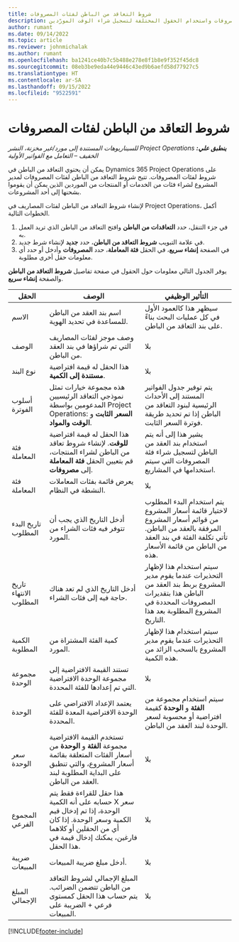 ```yaml
---
title: شروط التعاقد من الباطن لفئات المصروفات
description: يشرح هذا المقال كيفية تسجيل بنود العقد من الباطن للمصروفات واستخدام الحقول المختلفة لتسجيل شراء الوقت المورّدين.
author: rumant
ms.date: 09/14/2022
ms.topic: article
ms.reviewer: johnmichalak
ms.author: rumant
ms.openlocfilehash: ba1241ce40b7c5b488e278e8f1b8e9f352f45dc8
ms.sourcegitcommit: 08eb3be9eda44e9446c43ed9b6aefd58d77927c5
ms.translationtype: HT
ms.contentlocale: ar-SA
ms.lasthandoff: 09/15/2022
ms.locfileid: "9522591"
---
```

#  <a name="subcontract-lines-for-expense-categories"></a>شروط التعاقد من الباطن لفئات المصروفات

_**ينطبق علي:** ‏‫Project Operations للسيناريوهات المستندة إلى مورد/غير مخزنة‬، ‏‫النشر الخفيف – التعامل مع الفواتير الأولية‬_

يمكن أن يحتوي التعاقد من الباطن في Dynamics 365 Project Operations على شروط لفئات المصروفات. تتيح شروط التعاقد من الباطن لفئات المصروفات لمدير المشروع لشراء فئات من الخدمات أو المنتجات من الموردين الذين يمكن أن يقوموا بشحنها إلى أحد المشروعات.

لإنشاء شروط التعاقد من الباطن لفئات المصاريف في Project Operations، أكمل الخطوات التالية.

1. في جزء التنقل، حدد **التعاقدات من الباطن** وافتح التعاقد من الباطن الذي تريد العمل به.
2. في علامة التبويب **شروط التعاقد من الباطن**، حدد **جديد** لإنشاء شرط جديد.
3. في الصفحة **إنشاء سريع**، في الحقل **فئة المعاملة**، حدد **المصروفات** وأدخل أو حدد أي معلومات حقل أخرى مطلوبة.

يوفر الجدول التالي معلومات حول الحقول في صفحة تفاصيل **شروط التعاقد من الباطن** والصفحة **إنشاء سريع**.

| **الحقل** | **الوصف** | **التأثير الوظيفي** |
| --- | --- | --- |
| الاسم  | اسم بند العقد من الباطن للمساعدة في تحديد الهوية. | سيظهر هذا كالعمود الأول في كل عمليات البحث بناءً على بند التعاقد من الباطن. |
| الوصف  | وصف موجز لفئات المصاريف التي تم شراؤها في بند العقد من الباطن. | ‏‫بلا |
|نوع البند | هذا الحقل له قيمة افتراضية **مستندة إلى الكمية**. |‏‫بلا |
| أسلوب الفوترة | هذه مجموعة خيارات تمثل نموذجي التعاقد الرئيسيين المدعومين بواسطة Project Operations: **السعر الثابت** و **الوقت والمواد**. | يتم توفير جدول الفواتير المستند إلى الأحداث الرئيسية لبنود التعاقد من الباطن إذا تم تحديد طريقة فوترة السعر الثابت. |
| فئة المعاملة | هذا الحقل له قيمة افتراضية **للوقت**. لإنشاء شروط تعاقد من الباطن لشراء المنتجات، قم بتعيين الحقل **فئة المعاملة** إلى **مصروفات**.  | يشير هذا إلى أنه يتم استخدام بند العقد من الباطن لتسجيل شراء فئة المصروفات التي سيتم استخدامها في المشاريع. |
| فئة المعاملة | يعرض قائمة بفئات المعاملات النشطة في النظام. |‏‫بلا |
| تاريخ البدء المطلوب | أدخل التاريخ الذي يجب أن تتوفر فيه فئات الشراء من المورد. | يتم استخدام البدء المطلوب لاختيار قائمة أسعار المشروع من قوائم أسعار المشروع المرفقة بالعقد من الباطن. تأتي تكلفة الفئة في بند العقد من الباطن من قائمة الأسعار هذه. |
| تاريخ الانتهاء المطلوب | أدخل التاريخ الذي لم تعد هناك حاجة فيه إلى فئات الشراء. | سيتم استخدام هذا لإظهار التحذيرات عندما يقوم مدير المشروع بربط بند العقد من الباطن هذا بتقديرات المصروفات المحددة في المشروع المطلوبة بعد هذا التاريخ. |
| الكمية المطلوبة | كمية الفئة المشتراة من المورد. | سيتم استخدام هذا لإظهار التحذيرات عندما يقوم مدير المشروع بالسحب الزائد من هذه الكمية.|
| ‏‫مجموعة الوحدة‬ | تستند القيمة الافتراضية إلى مجموعة الوحدة الافتراضية التي تم إعدادها للفئة المحددة. |‏‫بلا |
| الوحدة | يعتمد الإعداد الافتراضي على الوحدة الافتراضية المعدة للفئة المحددة.  | سيتم استخدام مجموعة من **الفئة** و **الوحدة** كقيمة افتراضية أو محسوبة لسعر الوحدة لبند العقد من الباطن.  |
| سعر الوحدة | تستخدم القيمة الافتراضية مجموعة **الفئة** و **الوحدة** من أسعار الفئات المتعلقة بقائمة أسعار المشروع، والتي تنطبق على البداية المطلوبة لبند العقد من الباطن. |‏‫بلا |
| المجموع الفرعي | هذا حقل للقراءة فقط يتم حسابه على أنه الكمية X سعر الوحدة، إذا تم إدخال قيم الكمية وسعر الوحدة. إذا كان أي من الحقلين أو كلاهما فارغين، يمكنك إدخال قيمة في هذا الحقل. |‏‫بلا |
| ضريبة المبيعات | أدخل مبلغ ضريبة المبيعات. |‏‫بلا |
| ‏‫المبلغ الإجمالي | المبلغ الإجمالي لشروط التعاقد من الباطن تتضمن الضرائب. يتم حساب هذا الحقل كمستوى فرعي + الضريبة على المبيعات. |‏‫بلا |


[!INCLUDE[footer-include](../../includes/footer-banner.md)]
